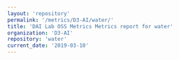 ```yaml
---
layout: 'repository'
permalink: '/metrics/D3-AI/water/'
title: 'DAI Lab OSS Metrics Metrics report for water'
organization: 'D3-AI'
repository: 'water'
current_date: '2019-03-10'
---
```

